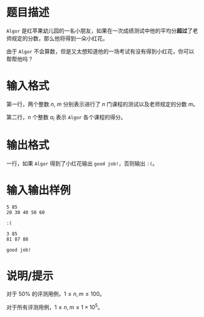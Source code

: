 # 题目描述

`Algor` 是红苹果幼儿园的一名小朋友，如果在一次成绩测试中他的平均分**超过**了老师规定的分数，那么他将得到一朵小红花。

由于 `Algor` 不会算数，但是又太想知道他的一场考试有没有得到小红花，你可以帮帮他吗？

# 输入格式

第一行，两个整数 $n,~m$ 分别表示进行了 $n$ 门课程的测试以及老师规定的分数 $m$。

第二行，$n$ 个整数 $a_i$ 表示 `Algor` 各个课程的得分。

# 输出格式

一行，如果 `Algor` 得到了小红花输出 `good job!`，否则输出 `:(`。

# 输入输出样例

```input1
5 85
20 30 40 50 60
```

```output1
:(
```

```input2
3 85
81 87 88
```

```output2
good job!
```

# 说明/提示

对于 $50 \%$ 的评测用例，$1 \leq n, m \leq 100$。

对于所有评测用例，$1 \leq n, m \leq 1 \times {10}^5$。
